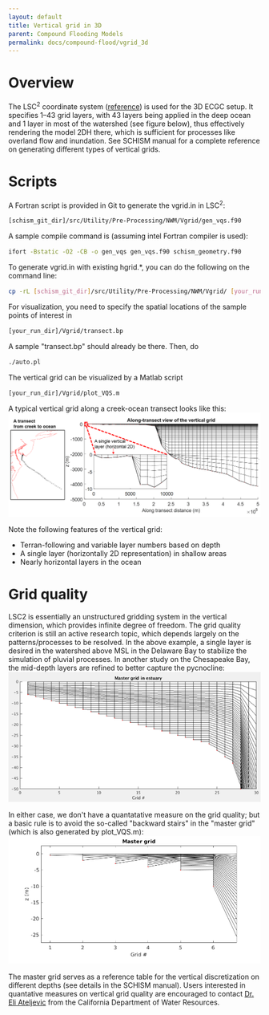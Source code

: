 ```yaml
---
layout: default
title: Vertical grid in 3D
parent: Compound Flooding Models
permalink: docs/compound-flood/vgrid_3d
---
```


# Overview
The LSC<sup>2</sup> coordinate system ([reference](https://www.sciencedirect.com/science/article/pii/S1463500314001437)) is used for the 3D ECGC setup.
It specifies 1–43 grid layers, with 43 layers being applied in the deep ocean and 1 layer in most of the watershed (see figure below), thus effectively rendering the model 2DH there, which is sufficient for processes like overland flow and inundation.
See SCHISM manual for a complete reference on generating different types of vertical grids.

# Scripts
A Fortran script is provided in Git to generate the vgrid.in in LSC<sup>2</sup>:
```bash
[schism_git_dir]/src/Utility/Pre-Processing/NWM/Vgrid/gen_vqs.f90
```
A sample compile command is (assuming intel Fortran compiler is used):
```bash
ifort -Bstatic -O2 -CB -o gen_vqs gen_vqs.f90 schism_geometry.f90
```

To generate vgrid.in with existing hgrid.\*, you can do the following on the command line:
```bash
cp -rL [schism_git_dir]/src/Utility/Pre-Processing/NWM/Vgrid/ [your_run_dir]
```
For visualization, you need to specify the spatial locations of the sample points of interest in 
```bash
[your_run_dir]/Vgrid/transect.bp
```
A sample "transect.bp" should already be there. Then, do
```bash
./auto.pl
```

The vertical grid can be visualized by a Matlab script
```bash
[your_run_dir]/Vgrid/plot_VQS.m
```
A typical vertical grid along a creek-ocean transect looks like this:
![](vgrid.png)

Note the following features of the vertical grid:
- Terran-following and variable layer numbers based on depth
- A single layer (horizontally 2D representation) in shallow areas
- Nearly horizontal layers in the ocean

# Grid quality
LSC2 is essentially an unstructured gridding system in the vertical dimension, which provides infinite degree of freedom.
The grid quality criterion is still an active research topic, which depends largely on the patterns/processes to be resolved.
In the above example, a single layer is desired in the watershed above MSL in the Delaware Bay to stabilize the simulation of pluvial processes.
In another study on the Chesapeake Bay, the mid-depth layers are refined to better capture the pycnocline:
![](master_grid.png)

In either case, we don't have a quantatative measure on the grid quality; but a basic rule is to avoid the so-called "backward stairs" in the "master grid" (which is also generated by plot_VQS.m):
![](backward_stairs.png)

The master grid serves as a reference table for the vertical discretization on different depths (see details in the SCHISM manual). Users interested in quantative measures on vertical grid quality are encouraged to contact [Dr. Eli Ateljevic](Eli.Ateljevich@water.ca.gov) from the California Department of Water Resources.
